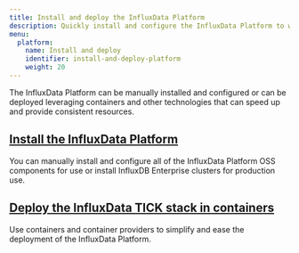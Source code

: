 ```yaml
---
title: Install and deploy the InfluxData Platform
description: Quickly install and configure the InfluxData Platform to work with time series data
menu:
  platform:
    name: Install and deploy
    identifier: install-and-deploy-platform
    weight: 20
---
```


The InfluxData Platform can be manually installed and configured or
can be deployed leveraging containers and other technologies that can speed up
and provide consistent resources.

## [Install the InfluxData Platform](/platform/install-and-deploy/install/)

You can manually install and configure all of the InfluxData Platform OSS components
for use or install InfluxDB Enterprise clusters for production use.


## [Deploy the InfluxData TICK stack in containers](/platform/install-and-deploy/deploy/)

Use containers and container providers to simplify and ease the deployment of
the InfluxData Platform.
